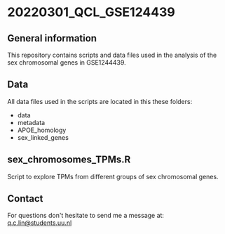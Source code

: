 # 20220301_QCL_GSE124439

## General information
This repository contains scripts and data files used in the analysis of the sex chromosomal genes in GSE1244439.

## Data
All data files used in the scripts are located in this these folders:
- data
- metadata
- APOE_homology
- sex_linked_genes

## sex_chromosomes_TPMs.R
Script to explore TPMs from different groups of sex chromosomal genes.
## Contact
For questions don't hesitate to send me a message at:
q.c.lin@students.uu.nl